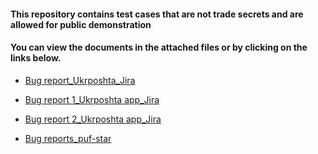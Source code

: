 #### This repository contains test cases that are not trade secrets and are allowed for public demonstration
#### You can view the documents in the attached files or by clicking on the links below.
- [Bug report_Ukrposhta_Jira](https://drive.google.com/file/d/1tKMcLTeOB4Fpj1fGZtClb9TkETOhRlhC/view?usp=share_link)

- [Bug report 1_Ukrposhta app_Jira](https://drive.google.com/file/d/1hFYzEHcQFQ3bY4HAIQDqmLpJ5jMqGImf/view?usp=share_link)

- [Bug report 2_Ukrposhta app_Jira](https://drive.google.com/file/d/17QrzaddPV8-fflGbViHG1cQL5vgKGaHr/view?usp=share_link)

- [Bug reports_puf-star](https://docs.google.com/spreadsheets/d/1jo3lX2Wkc6Hbgx7eM_aUiGSjgR3fJFVo/edit?usp=share_link&ouid=111538212076590986566&rtpof=true&sd=true)